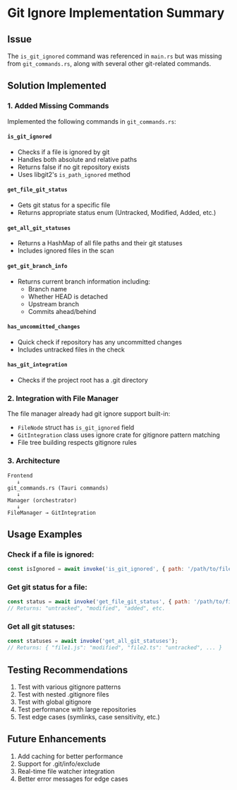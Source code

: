 # Git Ignore Implementation Summary

## Issue
The `is_git_ignored` command was referenced in `main.rs` but was missing from `git_commands.rs`, along with several other git-related commands.

## Solution Implemented

### 1. Added Missing Commands
Implemented the following commands in `git_commands.rs`:

#### `is_git_ignored`
- Checks if a file is ignored by git
- Handles both absolute and relative paths
- Returns false if no git repository exists
- Uses libgit2's `is_path_ignored` method

#### `get_file_git_status`
- Gets git status for a specific file
- Returns appropriate status enum (Untracked, Modified, Added, etc.)

#### `get_all_git_statuses`
- Returns a HashMap of all file paths and their git statuses
- Includes ignored files in the scan

#### `get_git_branch_info`
- Returns current branch information including:
  - Branch name
  - Whether HEAD is detached
  - Upstream branch
  - Commits ahead/behind

#### `has_uncommitted_changes`
- Quick check if repository has any uncommitted changes
- Includes untracked files in the check

#### `has_git_integration`
- Checks if the project root has a .git directory

### 2. Integration with File Manager
The file manager already had git ignore support built-in:
- `FileNode` struct has `is_git_ignored` field
- `GitIntegration` class uses ignore crate for gitignore pattern matching
- File tree building respects gitignore rules

### 3. Architecture
```
Frontend
   ↓
git_commands.rs (Tauri commands)
   ↓
Manager (orchestrator)
   ↓
FileManager → GitIntegration
```

## Usage Examples

### Check if a file is ignored:
```javascript
const isIgnored = await invoke('is_git_ignored', { path: '/path/to/file' });
```

### Get git status for a file:
```javascript
const status = await invoke('get_file_git_status', { path: '/path/to/file' });
// Returns: "untracked", "modified", "added", etc.
```

### Get all git statuses:
```javascript
const statuses = await invoke('get_all_git_statuses');
// Returns: { "file1.js": "modified", "file2.ts": "untracked", ... }
```

## Testing Recommendations

1. Test with various gitignore patterns
2. Test with nested .gitignore files
3. Test with global gitignore
4. Test performance with large repositories
5. Test edge cases (symlinks, case sensitivity, etc.)

## Future Enhancements

1. Add caching for better performance
2. Support for .git/info/exclude
3. Real-time file watcher integration
4. Better error messages for edge cases